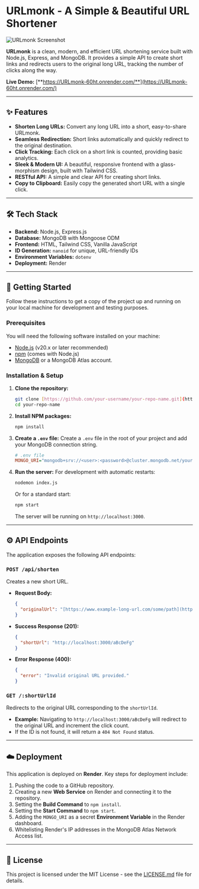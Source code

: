 # URLmonk - A Simple & Beautiful URL Shortener

![URLmonk Screenshot](URLmonk.png)

**URLmonk** is a clean, modern, and efficient URL shortening service built with Node.js, Express, and MongoDB. It provides a simple API to create short links and redirects users to the original long URL, tracking the number of clicks along the way.

**Live Demo:** [**https://URLmonk-60ht.onrender.com/**](https://URLmonk-60ht.onrender.com/)

---

## ✨ Features

-   **Shorten Long URLs:** Convert any long URL into a short, easy-to-share URLmonk.
-   **Seamless Redirection:** Short links automatically and quickly redirect to the original destination.
-   **Click Tracking:** Each click on a short link is counted, providing basic analytics.
-   **Sleek & Modern UI:** A beautiful, responsive frontend with a glass-morphism design, built with Tailwind CSS.
-   **RESTful API:** A simple and clear API for creating short links.
-   **Copy to Clipboard:** Easily copy the generated short URL with a single click.

---

## 🛠️ Tech Stack

-   **Backend:** Node.js, Express.js
-   **Database:** MongoDB with Mongoose ODM
-   **Frontend:** HTML, Tailwind CSS, Vanilla JavaScript
-   **ID Generation:** `nanoid` for unique, URL-friendly IDs
-   **Environment Variables:** `dotenv`
-   **Deployment:** Render

---

## 🚀 Getting Started

Follow these instructions to get a copy of the project up and running on your local machine for development and testing purposes.

### Prerequisites

You will need the following software installed on your machine:
- [Node.js](https://nodejs.org/) (v20.x or later recommended)
- [npm](https://www.npmjs.com/) (comes with Node.js)
- [MongoDB](https://www.mongodb.com/try/download/community) or a MongoDB Atlas account.

### Installation & Setup

1.  **Clone the repository:**
    ```sh
    git clone [https://github.com/your-username/your-repo-name.git](https://github.com/your-username/your-repo-name.git)
    cd your-repo-name
    ```

2.  **Install NPM packages:**
    ```sh
    npm install
    ```

3.  **Create a `.env` file:**
    Create a `.env` file in the root of your project and add your MongoDB connection string.
    ```ini
    # .env file
    MONGO_URI="mongodb+srv://<user>:<password>@cluster.mongodb.net/yourDatabase?retryWrites=true&w=majority"
    ```

4.  **Run the server:**
    For development with automatic restarts:
    ```sh
    nodemon index.js
    ```
    Or for a standard start:
    ```sh
    npm start
    ```
    The server will be running on `http://localhost:3000`.

---

## ⚙️ API Endpoints

The application exposes the following API endpoints:

### `POST /api/shorten`
Creates a new short URL.

-   **Request Body:**
    ```json
    {
      "originalUrl": "[https://www.example-long-url.com/some/path](https://www.example-long-url.com/some/path)"
    }
    ```
-   **Success Response (201):**
    ```json
    {
      "shortUrl": "http://localhost:3000/aBcDeFg"
    }
    ```
-   **Error Response (400):**
    ```json
    {
      "error": "Invalid original URL provided."
    }
    ```

### `GET /:shortUrlId`
Redirects to the original URL corresponding to the `shortUrlId`.

-   **Example:** Navigating to `http://localhost:3000/aBcDeFg` will redirect to the original URL and increment the click count.
-   If the ID is not found, it will return a `404 Not Found` status.

---

## ☁️ Deployment

This application is deployed on **Render**. Key steps for deployment include:

1. Pushing the code to a GitHub repository.
2. Creating a new **Web Service** on Render and connecting it to the repository.
3. Setting the **Build Command** to `npm install`.
4. Setting the **Start Command** to `npm start`.
5. Adding the `MONGO_URI` as a secret **Environment Variable** in the Render dashboard.
6. Whitelisting Render's IP addresses in the MongoDB Atlas Network Access list.

---

## 📄 License

This project is licensed under the MIT License - see the [LICENSE.md](LICENSE.md) file for details.

